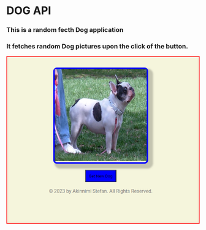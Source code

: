 # DOG API

### This is a random fecth Dog application

### It fetches random Dog pictures upon the click of the button.

![Website image](image.png)
